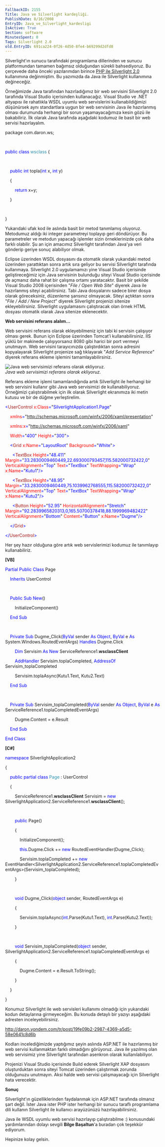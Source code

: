 ```yaml
---
FallbackID: 2155
Title: Java ve Silverlight kardeşliği.
PublishDate: 8/16/2008
EntryID: Java_ve_Silverlight_kardesligi
IsActive: True
Section: software
MinutesSpent: 0
Tags: Silverlight 2.0
old.EntryID: 691ca224-0f26-4d50-8fe4-b69299d2dfd8
---
```

Silverlight'ın sunucu tarafındaki programlama dillerinden ve sunucu
platformundan tamamen bağımsız olduğundan sürekli bahsediyoruz. Bu
çerçevede daha önceki yazılarımdan birince [PHP ile Silverlight
2.0](http://daron.yondem.com/tr/post/b133a50e-9d51-47bc-a552-fd2dcf871c00)
kullanımına değinmiştim. Bu yazımızda da Java ile Silverlight
kullanımına değineceğiz.

Örneğimizde Java tarafından hazırladığımız bir web servisini Silverlight
2.0 tarafında Visual Studio içerisinden kullanacağız. Visual Studio ve
.NET altyapısı ile rahatlıkla WSDL uyumlu web servislerini
kullanabildiğimizi düşünürsek aynı standartlara uygun bir web servisinin
Java ile hazırlanmış olması durumunda herhangi bir sorun
yaşamayacağımıza kesin gözü ile bakabiliriz. İlk olarak Java tarafında
aşağıdaki kodumuz ile basit bir web servisi hazırlayalım.

package com.daron.ws;

 

<span style="color: blue;">public</span> <span
style="color: blue;">class</span> <span
style="color: #2b91af;">wsclass</span> {

 

    <span style="color: blue;">public</span> <span
style="color: blue;">int</span> topla(<span
style="color: blue;">int</span> x, <span style="color: blue;">int</span>
y)

    {

        <span style="color: blue;">return</span> x+y;

    }

 

}

Yukarıdaki ufak kod ile aslında basit bir metod tanımlamış oluyoruz.
Metodumuz aldığı iki integer parametreyi toplayıp geri döndürüyor. Bu
parametreler ve metodun yapacağı işlemler sizin örneklerinizde çok daha
farklı olabilir. Şu an için amacımız Silverlight tarafından Java'ya veri
gönderip geriye sonuç alabiliyor olmak.

Eclipse üzerinden WSDL dosyasını da otomatik olarak yukarıdaki metod
üzerinden yarattıktan sonra artık sıra geliyor bu servisi Silverlight
tarafında kullanmaya. Silverlight 2.0 uygulamamızı yine Visual Studio
içerisinde geliştireceğimiz için Java servisinin bulunduğu siteyi Visual
Studio içerisinde de açmanız daha rahat bir çalışma ortamı yaratacaktır.
Basit bir şekilde Visual Studio 2008 içerisinden "*File / Open Web
Site*" diyerek Java ile hazırlanmış siteyi açabilirsiniz. Tabi Java
dosyalarını sadece birer dosya olarak göreceksiniz, düzenleme şansınız
olmayacak. Siteyi açtıktan sonra "*File / Add / New Project*" diyerek
Silverlight projenizi sitenize ekleyebilirsiniz. Silverlight
uygulamasını çalıştıracak olan örnek HTML dosyası otomatik olarak Java
sitenize eklenecektir.

**Web servisini referans alalım...**

Web servisini referans olarak ekleyebilmeniz için tabi ki servisin
çalışıyor olması gerek. Bunun için Eclipse üzerinden Tomcat'i
kullanabilirsiniz. IIS yüklü bir makinede çalışıyorsanız 8080 gibi
harici bir port vermeyi unutmayın. Web servisini tarayıcınızda
çalıştırdıktan sonra adresini kopyalayarak Silverlight projenize sağ
tıklayarak "*Add Service Reference*" diyerek referans ekleme işlemini
tamamlayabilirsiniz.

![Java web servisimizi referans olarak
ekliyoruz.](http://cdn.daron.yondem.com/assets/2155/15082008_1.png)\
*Java web servisimizi referans olarak ekliyoruz.*

Referans ekleme işlemi tamamlandığında artık Silverlight ile herhangi
bir web servisini kullanır gibi Java web servisimizi de
kullanabiliyoruz. Örneğimizi çalıştırabilmek için ilk olarak Silverlight
ekranımıza iki metin kutusu ve bir de düğme yerleştirelim.

<span style="color: blue;">\<</span><span
style="color: #a31515;">UserControl</span><span style="color: blue;">
</span><span style="color: red;">x:Class</span><span
style="color: blue;">=</span>"<span
style="color: blue;">SilverlightApplication1.Page</span>"

<span style="color: blue;">    </span><span
style="color: red;">xmlns</span><span
style="color: blue;">=</span>"<span
style="color: blue;">http://schemas.microsoft.com/winfx/2006/xaml/presentation</span>"<span
style="color: blue;"> </span>

<span style="color: blue;">    </span><span
style="color: red;">xmlns:x</span><span
style="color: blue;">=</span>"<span
style="color: blue;">http://schemas.microsoft.com/winfx/2006/xaml</span>"<span
style="color: blue;"> </span>

<span style="color: blue;">    </span><span
style="color: red;">Width</span><span
style="color: blue;">=</span>"<span
style="color: blue;">400</span>"<span style="color: blue;"> </span><span
style="color: red;">Height</span><span
style="color: blue;">=</span>"<span
style="color: blue;">300</span>"<span style="color: blue;">\></span>

<span style="color: blue;">    \<</span><span
style="color: #a31515;">Grid</span><span style="color: blue;">
</span><span style="color: red;">x:Name</span><span
style="color: blue;">=</span>"<span
style="color: blue;">LayoutRoot</span>"<span style="color: blue;">
</span><span style="color: red;">Background</span><span
style="color: blue;">=</span>"<span
style="color: blue;">White</span>"<span style="color: blue;">\></span>

<span style="color: blue;">      \<</span><span
style="color: #a31515;">TextBox</span><span style="color: blue;">
</span><span style="color: red;">Height</span><span
style="color: blue;">=</span>"<span
style="color: blue;">48.411</span>"<span style="color: blue;">
</span><span style="color: red;">Margin</span><span
style="color: blue;">=</span>"<span
style="color: blue;">33.2830009460449,22.693000793457,115.582000732422,0</span>"<span
style="color: blue;"> </span><span
style="color: red;">VerticalAlignment</span><span
style="color: blue;">=</span>"<span
style="color: blue;">Top</span>"<span style="color: blue;"> </span><span
style="color: red;">Text</span><span style="color: blue;">=</span>"<span
style="color: blue;">TextBox</span>"<span style="color: blue;">
</span><span style="color: red;">TextWrapping</span><span
style="color: blue;">=</span>"<span
style="color: blue;">Wrap</span>"<span style="color: blue;">
</span><span style="color: red;">x:Name</span><span
style="color: blue;">=</span>"<span
style="color: blue;">Kutu1</span>"<span style="color: blue;">/\></span>

<span style="color: blue;">      \<</span><span
style="color: #a31515;">TextBox</span><span style="color: blue;">
</span><span style="color: red;">Height</span><span
style="color: blue;">=</span>"<span
style="color: blue;">48.95</span>"<span style="color: blue;">
</span><span style="color: red;">Margin</span><span
style="color: blue;">=</span>"<span
style="color: blue;">33.2830009460449,75.1039962768555,115.582000732422,0</span>"<span
style="color: blue;"> </span><span
style="color: red;">VerticalAlignment</span><span
style="color: blue;">=</span>"<span
style="color: blue;">Top</span>"<span style="color: blue;"> </span><span
style="color: red;">Text</span><span style="color: blue;">=</span>"<span
style="color: blue;">TextBox</span>"<span style="color: blue;">
</span><span style="color: red;">TextWrapping</span><span
style="color: blue;">=</span>"<span
style="color: blue;">Wrap</span>"<span style="color: blue;">
</span><span style="color: red;">x:Name</span><span
style="color: blue;">=</span>"<span
style="color: blue;">Kutu2</span>"<span style="color: blue;">/\></span>

<span style="color: blue;">      \<</span><span
style="color: #a31515;">Button</span><span style="color: blue;">
</span><span style="color: red;">Height</span><span
style="color: blue;">=</span>"<span
style="color: blue;">52.95</span>"<span style="color: blue;">
</span><span style="color: red;">HorizontalAlignment</span><span
style="color: blue;">=</span>"<span
style="color: blue;">Stretch</span>"<span style="color: blue;">
</span><span style="color: red;">Margin</span><span
style="color: blue;">=</span>"<span
style="color: blue;">92.2839965820313,0,165.50700378418,88.1999969482422</span>"<span
style="color: blue;"> </span><span
style="color: red;">VerticalAlignment</span><span
style="color: blue;">=</span>"<span
style="color: blue;">Bottom</span>"<span style="color: blue;">
</span><span style="color: red;">Content</span><span
style="color: blue;">=</span>"<span
style="color: blue;">Button</span>"<span style="color: blue;">
</span><span style="color: red;">x:Name</span><span
style="color: blue;">=</span>"<span
style="color: blue;">Dugme</span>"<span style="color: blue;">/\></span>

<span style="color: blue;">    \</</span><span
style="color: #a31515;">Grid</span><span style="color: blue;">\></span>

<span style="color: blue;">\</</span><span
style="color: #a31515;">UserControl</span><span
style="color: blue;">\></span>

Her şey hazır olduğuna göre artık web servislerimizi kodumuz ile
tanımlayıp kullanabiliriz.

**[VB]**

<span style="color: blue;">Partial</span> <span
style="color: blue;">Public</span> <span
style="color: blue;">Class</span> Page

    <span style="color: blue;">Inherits</span> UserControl

 

    <span style="color: blue;">Public</span> <span
style="color: blue;">Sub</span> <span style="color: blue;">New</span>()

        InitializeComponent()

    <span style="color: blue;">End</span> <span
style="color: blue;">Sub</span>

 

    <span style="color: blue;">Private</span> <span
style="color: blue;">Sub</span> Dugme\_Click(<span
style="color: blue;">ByVal</span> sender <span
style="color: blue;">As</span> <span style="color: blue;">Object</span>,
<span style="color: blue;">ByVal</span> e <span
style="color: blue;">As</span> System.Windows.RoutedEventArgs) <span
style="color: blue;">Handles</span> Dugme.Click

        <span style="color: blue;">Dim</span> Servisim <span
style="color: blue;">As</span> <span style="color: blue;">New</span>
ServiceReference1.**wsclassClient**

        <span style="color: blue;">AddHandler</span>
Servisim.toplaCompleted, <span style="color: blue;">AddressOf</span>
Servisim\_toplaCompleted

        Servisim.toplaAsync(Kutu1.Text, Kutu2.Text)

    <span style="color: blue;">End</span> <span
style="color: blue;">Sub</span>

 

    <span style="color: blue;">Private</span> <span
style="color: blue;">Sub</span> Servisim\_toplaCompleted(<span
style="color: blue;">ByVal</span> sender <span
style="color: blue;">As</span> <span style="color: blue;">Object</span>,
<span style="color: blue;">ByVal</span> e <span
style="color: blue;">As</span>
ServiceReference1.toplaCompletedEventArgs)

        Dugme.Content = e.Result

    <span style="color: blue;">End</span> <span
style="color: blue;">Sub</span>

<span style="color: blue;">End</span> <span
style="color: blue;">Class</span>

**[C\#]**

<span style="color: blue;">namespace</span> SilverlightApplication2

{

    <span style="color: blue;">public</span> <span
style="color: blue;">partial</span> <span
style="color: blue;">class</span> <span
style="color: #2b91af;">Page</span> : UserControl

    {

        ServiceReference1.**wsclassClient** Servisim = <span
style="color: blue;">new</span>
SilverlightApplication2.ServiceReference1.**wsclassClient**();

 

        <span style="color: blue;">public</span> Page()

        {

            InitializeComponent();

            <span style="color: blue;">this</span>.Dugme.Click += <span
style="color: blue;">new</span> RoutedEventHandler(Dugme\_Click);

            Servisim.toplaCompleted += <span
style="color: blue;">new</span>
EventHandler\<SilverlightApplication2.ServiceReference1.toplaCompletedEventArgs\>(Servisim\_toplaCompleted);

        }

 

        <span style="color: blue;">void</span> Dugme\_Click(<span
style="color: blue;">object</span> sender, RoutedEventArgs e)

        {

            Servisim.toplaAsync(<span
style="color: blue;">int</span>.Parse(Kutu1.Text), <span
style="color: blue;">int</span>.Parse(Kutu2.Text));

        }

 

        <span style="color: blue;">void</span>
Servisim\_toplaCompleted(<span style="color: blue;">object</span>
sender,
SilverlightApplication2.ServiceReference1.toplaCompletedEventArgs e)

        {

            Dugme.Content = e.Result.ToString();

        }

    }

}

Konumuz Silverlight ile web servisleri kullanımı olmadığı için
yukarıdaki kodun detaylarına girmeyeceğim. Bu konuda detaylı bir yazıyı
aşağıdaki adresten inceleyebilirsiniz.

<http://daron.yondem.com/tr/post/19fe09b2-2987-4369-a5d5-58e0641c8d6b>

Kodları incelediğimizde yaptığımız şeyin aslında ASP.NET ile hazırlanmış
bir web servisi kullanmaktan farklı olmadığını görüyoruz. Java ile
yazılmış olan web servisimiz yine Silverlight tarafından asenkron olarak
kullanılabiliyor.

Projenizi Visual Studio içerisinde Build ederek Silverlight XAP
dosyasını oluşturduktan sonra siteyi Tomcat üzerinden çalıştırmak
zorunda olduğunuzu unutmayın. Aksi halde web servisi çalışmayacağı için
Silverlight hata verecektir.

**Sonuç**

Silverlight'ın güzelliklerinden faydalanmak için ASP.NET tarafında
olmanız şart değil. İster Java ister PHP ister herhangi bir sunucu
taraflı programlama dili kullanın Silverlight ile kullanıcı arayüzünüzü
hazırlayabilirsiniz.

Java ile WSDL uyumlu web servisi hazırlayıp çalıştırabilme :)
konusundaki yardımlarından dolayı sevgili **Bilge Başaltun**'a buradan
çok teşekkür ediyorum.

Hepinize kolay gelsin.


